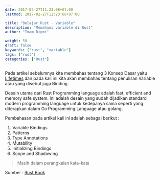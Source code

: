 ```yaml
---
date: 2017-02-27T11:23:08+07:00
lastmod: 2017-02-27T11:23:08+07:00

title: "Belajar Rust - Variable"
description: "Memahami variable di Rust"
author: "Imam Digmi"

weight: 50
draft: false
keywords: ["rust", "variable"]
tags: ["rust"]
categories: ["Rust"]
---
```


Pada artikel sebelumnya kita membahas tentang 3 Konsep Dasar yaitu [Lifetimes](https://imamdigmi.github.io/post/belajar-rust-lifetimes/) dan pada kali ini kita akan membahas tentang penulisan Variable atau yang disebut juga Binding.

Desain utama dari Rust Programming language adalah fast, efficient and memory safe system. Ini adalah desain yang sudah dijadikan standard modern programming language untuk kedepanya sama seperti yang diterapkan dalam Go Programming Language atau golang.

Pembahasan pada artikel kali ini adalah sebagai berikut :

1. Variable Bindings
2. Patterns
3. Type Annotations
4. Mutability
5. Initializing Bindings
6. Scope and Shadowing

> Masih dalam perangkaian kata-kata

Sumber :
[Rust Book](https://doc.rust-lang.org/stable/book)
